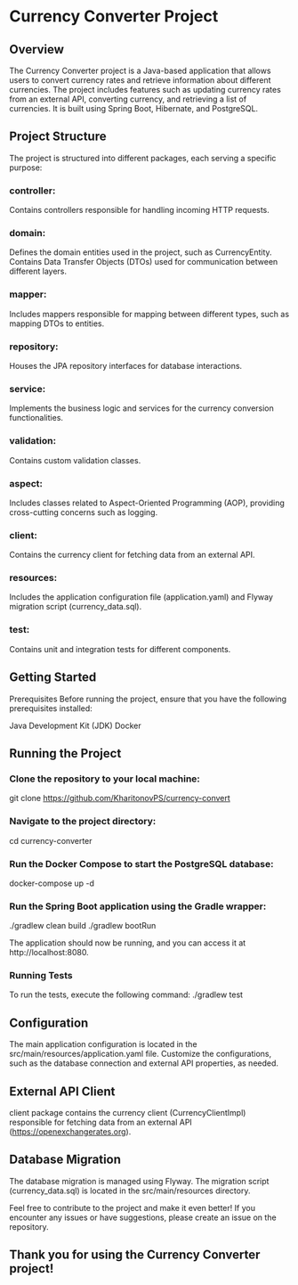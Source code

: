 # Currency Converter Project
## Overview
The Currency Converter project is a Java-based application that allows users to convert currency rates and retrieve information about different currencies. The project includes features such as updating currency rates from an external API, converting currency, and retrieving a list of currencies. It is built using Spring Boot, Hibernate, and PostgreSQL.

## Project Structure
The project is structured into different packages, each serving a specific purpose:

### controller: 
Contains controllers responsible for handling incoming HTTP requests.

### domain:
Defines the domain entities used in the project, such as CurrencyEntity.
Contains Data Transfer Objects (DTOs) used for communication between different layers.

### mapper: 
Includes mappers responsible for mapping between different types, such as mapping DTOs to entities.

### repository: 
Houses the JPA repository interfaces for database interactions.

### service: 
Implements the business logic and services for the currency conversion functionalities.

### validation: 
Contains custom validation classes.

### aspect: 
Includes classes related to Aspect-Oriented Programming (AOP), providing cross-cutting concerns such as logging.

### client: 
Contains the currency client for fetching data from an external API.

### resources: 
Includes the application configuration file (application.yaml) and Flyway migration script (currency_data.sql).

### test: 
Contains unit and integration tests for different components.

## Getting Started
Prerequisites
Before running the project, ensure that you have the following prerequisites installed:

Java Development Kit (JDK)
Docker

## Running the Project

### Clone the repository to your local machine:
git clone https://github.com/KharitonovPS/currency-convert

### Navigate to the project directory:
cd currency-converter

### Run the Docker Compose to start the PostgreSQL database:
docker-compose up -d

### Run the Spring Boot application using the Gradle wrapper:
./gradlew clean build
./gradlew bootRun

The application should now be running, and you can access it at http://localhost:8080.

### Running Tests
To run the tests, execute the following command:
./gradlew test

## Configuration
The main application configuration is located in the src/main/resources/application.yaml file.
Customize the configurations, such as the database connection and external API properties, as needed.

## External API Client
client package contains the currency client (CurrencyClientImpl) responsible for fetching data from an external API (https://openexchangerates.org).

## Database Migration
The database migration is managed using Flyway. The migration script (currency_data.sql) is located in the src/main/resources directory.

Feel free to contribute to the project and make it even better! If you encounter any issues or have suggestions, please create an issue on the repository.

## Thank you for using the Currency Converter project!
